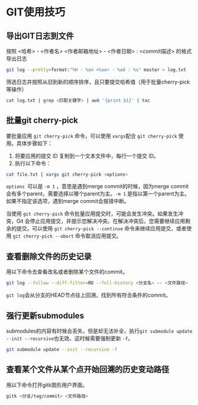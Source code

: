 # GIT使用技巧

## 导出GIT日志到文件

按照 <哈希> - <作者名> <作者邮箱地址> - <作者日期> : <commit描述> 的格式导出日志

```Bash
git log --pretty=format:"%H - %an <%ae> - %ad : %s" master > log.txt
```

筛选日志并按照从旧到新的顺序排序，且只要提交哈希值（用于批量cherry-pick等操作）

```Bash
cat log.txt | grep <匹配关键字> | awk '{print $1}' | tac
```



## 批量git cherry-pick

要批量应用 `git cherry-pick` 命令，可以使用 `xargs`配合 `git cherry-pick` 使用。具体步骤如下：

1. 将要应用的提交 ID 复制到一个文本文件中，每行一个提交 ID。
2. 执行以下命令：

```Bash
cat file.txt | xargs git cherry-pick <options>
```

`options `可以是 `-m 1` ，意思是遇到merge commit的时候，因为merge commit会有多个parent，需要选择以哪个parent为主。`-m 1` 是指以第一个parent为主。如果不指定该选项，遇到merge commit会报错中断。

当使用 `git cherry-pick` 命令批量应用提交时，可能会发生冲突。如果发生冲突，Git 会停止应用提交，并提示您解决冲突。在解决冲突后，您需要继续应用剩余的提交。可以使用 `git cherry-pick --continue` 命令来继续应用提交，或者使用 `git cherry-pick --abort` 命令取消应用提交。



## 查看删除文件的历史记录

用以下命令去查看改名或者删除某个文件的commit。

```Bash
git log --follow --diff-filter=RD --full-history <分支名> -- <文件路径>
```

`git log`会从分支的HEAD节点往上回溯，找到所有符合条件的commit。



## 强行更新submodules

submodules的内容有时候会丢失，但是却无法补全，执行`git submodule update --init --recursive`也无效。这时候需要强制更新 `-f`。

```Bash
git submodule update --init --recursive -f
```



## 查看某个文件从某个点开始回溯的历史变动路径

用以下命令打开gitk图形用户界面。

```Bash
gitk <分支/tag/commit> <文件路径>
```
